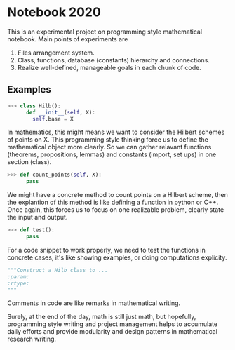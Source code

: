 # Notebook 2020

This is an experimental project on programming style mathematical notebook. Main points of experiments are 

1. Files arrangement system.
2. Class, functions, database (constants) hierarchy and connections.
3. Realize well-defined, manageable goals in each chunk of code.
## Examples 
```python
>>> class Hilb():
      def __init__(self, X):
        self.base = X
```
In mathematics, this might means we want to consider the Hilbert schemes of points on X. This programming style thinking force us to define 
the mathematical object more clearly. So we can gather relavant functions (theorems, propositions, lemmas) and constants (import, set ups) in one section (class).

```python
>>> def count_points(self, X):
      pass
```
We might have a concrete method to count points on a Hilbert scheme, then the explantion of this method is like defining a function in python or C++. Once again, this forces us to focus on one realizable problem, clearly state the input and output.

```python
>>> def test():
      pass
```
For a code snippet to work properly, we need to test the functions in concrete cases, it's like showing examples, or doing computations explicity.

```python 
"""Construct a Hilb class to ...
:param: 
:rtype: 
"""
```
Comments in code are like remarks in mathematical writing. 

Surely, at the end of the day, math is still just math, but hopefully, programming style writing and project management helps to 
accumulate daily efforts and provide modularity and design patterns in mathematical research writing.  
